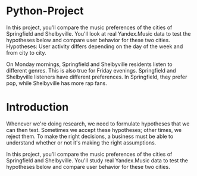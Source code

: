 # Python-Project
In this project, you'll compare the music preferences of the cities of Springfield and Shelbyville. You'll look at real Yandex.Music data to test the hypotheses below and compare user behavior for these two cities.
Hypotheses: User activity differs depending on the day of the week and from city to city.

On Monday mornings, Springfield and Shelbyville residents listen to different genres. This is also true for Friday evenings.
Springfield and Shelbyville listeners have different preferences. In Springfield, they prefer pop, while Shelbyville has more rap fans.

# Introduction
Whenever we're doing research, we need to formulate hypotheses that we can then test. Sometimes we accept these hypotheses; other times, we reject them. To make the right decisions, a business must be able to understand whether or not it's making the right assumptions.

In this project, you'll compare the music preferences of the cities of Springfield and Shelbyville. You'll study real Yandex.Music data to test the hypotheses below and compare user behavior for these two cities.

